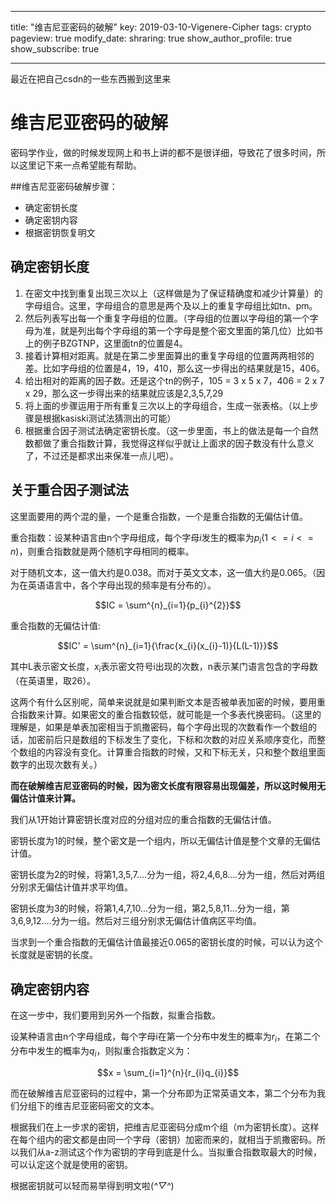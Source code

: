 
---

title: "维吉尼亚密码的破解"
key: 2019-03-10-Vigenere-Cipher
tags: crypto
pageview: true
modify_date: 
shraring: true
show_author_profile: true
show_subscribe: true

---

最近在把自己csdn的一些东西搬到这里来

# 维吉尼亚密码的破解



密码学作业，做的时候发现网上和书上讲的都不是很详细，导致花了很多时间，所以这里记下来一点希望能有帮助。

##维吉尼亚密码破解步骤：

* 确定密钥长度
* 确定密钥内容
* 根据密钥恢复明文

## 确定密钥长度

1. 在密文中找到重复出现三次以上（这样做是为了保证精确度和减少计算量）的字母组合。这里，字母组合的意思是两个及以上的重复字母组比如tn、pm。
2. 然后列表写出每一个重复字母组的位置。（字母组的位置以字母组的第一个字母为准，就是列出每个字母组的第一个字母是整个密文里面的第几位）比如书上的例子BZGTNP，这里面tn的位置是4。
3. 接着计算相对距离。就是在第二步里面算出的重复字母组的位置两两相邻的差。比如字母组的位置是4，19，410，那么这一步得出的结果就是15，406。
4. 给出相对的距离的因子数。还是这个tn的例子，105 = 3 x 5 x 7，406 = 2 x 7 x 29，那么这一步得出来的结果就应该是2,3,5,7,29
5. 将上面的步骤运用于所有重复三次以上的字母组合，生成一张表格。（以上步骤是根据kasiski测试法猜测出的可能）
6. 根据重合因子测试法确定密钥长度。（这一步里面，书上的做法是每一个自然数都做了重合指数计算，我觉得这样似乎就让上面求的因子数没有什么意义了，不过还是都求出来保准一点儿吧）。

## 关于重合因子测试法

这里面要用的两个混的量，一个是重合指数，一个是重合指数的无偏估计值。

重合指数：设某种语言由n个字母组成，每个字母$i$发生的概率为$p_{i} (1<=i <=n)$，则重合指数就是两个随机字母相同的概率。

对于随机文本，这一值大约是0.038。而对于英文文本，这一值大约是0.065。（因为在英语语言中，各个字母出现的频率是有分布的）。

$$IC = \sum^{n}_{i=1}{p_{i}^{2}}$$

重合指数的无偏估计值:

$$IC' = \sum^{n}_{i=1}{\frac{x_{i}(x_{i}-1)}{L(L-1)}}$$

其中L表示密文长度，$x_{i}$表示密文符号i出现的次数，n表示某门语言包含的字母数（在英语里，取26）。

这两个有什么区别呢，简单来说就是如果判断文本是否被单表加密的时候，要用重合指数来计算。如果密文的重合指数较低，就可能是一个多表代换密码。（这里的理解是，如果是单表加密相当于凯撒密码，每个字母出现的次数看作一个数组的话，加密前后只是数组的下标发生了变化，下标和次数的对应关系顺序变化，而整个数组的内容没有变化。计算重合指数的时候，又和下标无关，只和整个数组里面数字的出现次数有关。）

**而在破解维吉尼亚密码的时候，因为密文长度有限容易出现偏差，所以这时候用无偏估计值来计算。**

我们从1开始计算密钥长度对应的分组对应的重合指数的无偏估计值。

密钥长度为1的时候，整个密文是一个组内，所以无偏估计值是整个文章的无偏估计值。

密钥长度为2的时候，将第1,3,5,7....分为一组，将2,4,6,8....分为一组，然后对两组分别求无偏估计值并求平均值。

密钥长度为3的时候，将第1,4,7,10...分为一组，第2,5,8,11...分为一组，第3,6,9,12....分为一组。然后对三组分别求无偏估计值病区平均值。

当求到一个重合指数的无偏估计值最接近0.065的密钥长度的时候，可以认为这个长度就是密钥的长度。

## 确定密钥内容

在这一步中，我们要用到另外一个指数，拟重合指数。

设某种语言由n个字母组成，每个字母i在第一个分布中发生的概率为$r_{i}$，在第二个分布中发生的概率为$q_{i}$，则拟重合指数定义为：

$$x = \sum_{i=1}^{n}{r_{i}q_{i}}$$


而在破解维吉尼亚密码的过程中，第一个分布即为正常英语文本，第二个分布为我们分组下的维吉尼亚密码密文的文本。

根据我们在上一步求的密钥，把维吉尼亚密码分成m个组（m为密钥长度）。这样在每个组内的密文都是由同一个字母（密钥）加密而来的，就相当于凯撒密码。所以我们从a-z测试这个作为密钥的字母到底是什么。当拟重合指数取最大的时候，可以认定这个就是使用的密钥。

根据密钥就可以轻而易举得到明文啦(*^▽^*)

